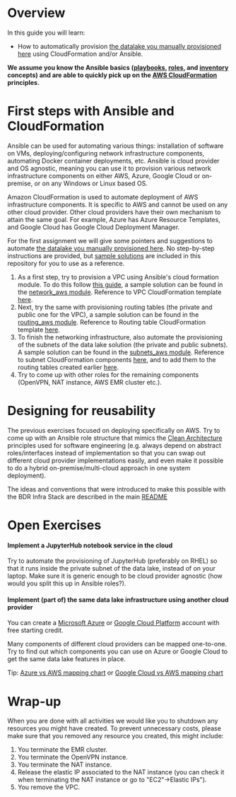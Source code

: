 # Overview

In this guide you will learn:

* How to automatically provision [the datalake you manually provisioned here](../1-manual-emr-deployment/README.md) using CloudFormation and/or Ansible.


**We assume you know the Ansible basics ([playbooks](http://docs.ansible.com/ansible/playbooks_intro.html), [roles](http://docs.ansible.com/ansible/playbooks_roles.html), and [inventory](http://docs.ansible.com/ansible/intro_inventory.html) concepts) and are able to quickly pick up on the [AWS CloudFormation](https://aws.amazon.com/documentation/cloudformation/) principles.**

# First steps with Ansible and CloudFormation
Ansible can be used for automating various things: installation of software on VMs, deploying/configuring network infrastructure components, automating Docker container deployments, etc. Ansible is cloud provider and OS agnostic, meaning you can use it to provision various network infrastructure components on either AWS, Azure, Google Cloud or on-premise, or on any Windows or Linux based OS.

Amazon CloudFormation is used to automate deployment of AWS infrastructure components. It is specific to AWS and cannot be used on any other cloud provider. Other cloud providers have their own mechanism to attain the same goal. For example, Azure has Azure Resource Templates, and Google Cloud has Google Cloud Deployment Manager.

For the first assignment we will give some pointers and suggestions to automate [the datalake you manually provisioned here](../1-manual-emr-deployment/README.md). No step-by-step instructions are provided, but [sample solutions](../../README.md) are included in this repository for you to use as a reference.

1. As a first step, try to provision a VPC using Ansible's cloud formation module. To do this follow [this guide](http://docs.ansible.com/ansible/cloudformation_module.html), a sample solution can be found in the [network_aws module](../../roles/network_aws). Reference to VPC CloudFormation template [here](http://docs.aws.amazon.com/AWSCloudFormation/latest/UserGuide/aws-resource-ec2-vpc.html).
2. Next, try the same with provisioning routing tables (the private and public one for the VPC), a sample solution can be found in the [routing_aws module](../../roles/routing_aws). Reference to Routing table CloudFormation template [here](http://docs.aws.amazon.com/AWSCloudFormation/latest/UserGuide/aws-resource-ec2-route-table.html).
3. To finish the networking infrastructure, also automate the provisioning of the subnets of the data lake solution (the private and public subnets). A sample solution can be found in the [subnets_aws module](../../roles/subnets_aws). Reference to subnet CloudFormation components [here](http://docs.aws.amazon.com/AWSCloudFormation/latest/UserGuide/aws-resource-ec2-subnet.html), and to add them to the routing tables created earlier [here](http://docs.aws.amazon.com/AWSCloudFormation/latest/UserGuide/aws-resource-ec2-subnet-route-table-assoc.html).
4. Try to come up with other roles for the remaining components (OpenVPN, NAT instance, AWS EMR cluster etc.).

# Designing for reusability

The previous exercises focused on deploying specifically on AWS. Try to come up with an Ansible role structure that mimics the [Clean Architecture](https://8thlight.com/blog/uncle-bob/2012/08/13/the-clean-architecture.html) principles used for software engineering (e.g. always depend on abstract roles/interfaces instead of implementation so that you can swap out different cloud provider implementations easily, and even make it possible to do a hybrid on-premise/multi-cloud approach in one system deployment).

The ideas and conventions that were introduced to make this possible with the BDR Infra Stack are described in the main [README](../../README.md)

# Open Exercises

#### Implement a JupyterHub notebook service in the cloud
Try to automate the provisioning of JupyterHub (preferably on RHEL) so that it runs inside the private subnet of the data lake, instead of on your laptop. Make sure it is generic enough to be cloud provider agnostic (how would you split this up in Ansible roles?).

#### Implement (part of) the same data lake infrastructure using another cloud provider

You can create a [Microsoft Azure](https://azure.microsoft.com/en-us/free/) or [Google Cloud Platform](https://cloud.google.com/) account with free starting credit.

Many components of different cloud providers can be mapped one-to-one. Try to find out which components you can use on Azure or Google Cloud to get the same data lake features in place. 

Tip: [Azure vs AWS mapping chart](http://www.tomsitpro.com/articles/azure-vs-aws-cloud-comparison,2-870-2.html) or [Google Cloud vs AWS mapping chart](https://cloud.google.com/free-trial/docs/map-aws-google-cloud-platform)


# Wrap-up
When you are done with all activities we would like you to shutdown any resources you might have created.
To prevent unnecessary costs, please make sure that you removed any resource you created, this might include:

1. You terminate the EMR cluster.
2. You terminate the OpenVPN instance.
3. You terminate the NAT instance.
4. Release the elastic IP associated to the NAT instance (you can check it when terminating the NAT instance or go to "EC2"->Elastic IPs").
4. You remove the VPC.
